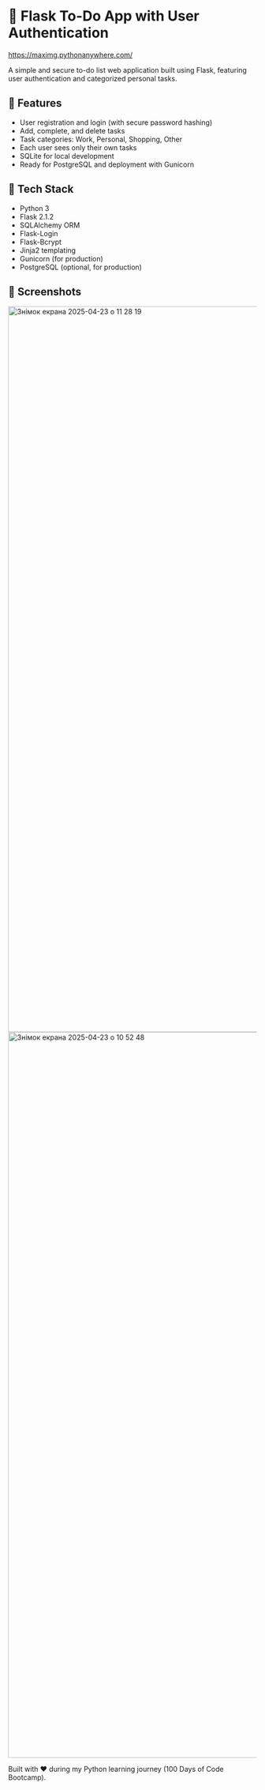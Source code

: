 # 📝 Flask To-Do App with User Authentication

https://maximg.pythonanywhere.com/

A simple and secure to-do list web application built using Flask, featuring user authentication and categorized personal tasks.

## 🚀 Features

- User registration and login (with secure password hashing)
- Add, complete, and delete tasks
- Task categories: Work, Personal, Shopping, Other
- Each user sees only their own tasks
- SQLite for local development
- Ready for PostgreSQL and deployment with Gunicorn

## 🔧 Tech Stack

- Python 3
- Flask 2.1.2
- SQLAlchemy ORM
- Flask-Login
- Flask-Bcrypt
- Jinja2 templating
- Gunicorn (for production)
- PostgreSQL (optional, for production)

## 📸 Screenshots

<img width="1470" alt="Знімок екрана 2025-04-23 о 11 28 19" src="https://github.com/user-attachments/assets/970d37fb-e1e0-4392-b599-eac416a1b7e4" />

<img width="1470" alt="Знімок екрана 2025-04-23 о 10 52 48" src="https://github.com/user-attachments/assets/5ea0cbe0-e88f-4400-b8b1-7074a4622667" />


Built with ❤️ during my Python learning journey (100 Days of Code Bootcamp).

